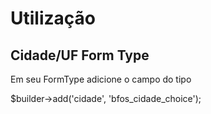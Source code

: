Utilização
==========

Cidade/UF Form Type
-------------------

Em seu FormType adicione o campo do tipo

$builder->add('cidade', 'bfos_cidade_choice');
